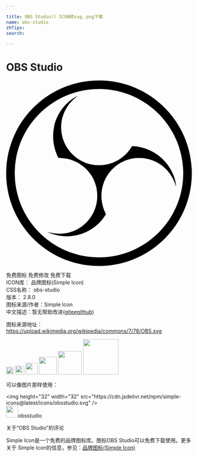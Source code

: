 ```yaml
---

title: OBS Studio() ICON转svg、png下载
name: obs-studio
zhTips: 
search: 

---
```


# OBS Studio  <small style="font-size: 60%;font-weight: 100"></small>

<div id="svg" class="svg-wrap">
<svg role="img" viewBox="0 0 24 24" xmlns="http://www.w3.org/2000/svg"><title>OBS Studio icon</title><path d="M12,24C5.383,24,0,18.617,0,12S5.383,0,12,0s12,5.383,12,12S18.617,24,12,24z M12,1.109 C5.995,1.109,1.11,5.995,1.11,12C1.11,18.005,5.995,22.89,12,22.89S22.89,18.005,22.89,12C22.89,5.995,18.005,1.109,12,1.109z M6.182,5.99c0.352-1.698,1.503-3.229,3.05-3.996c-0.269,0.273-0.595,0.483-0.844,0.78c-1.02,1.1-1.48,2.692-1.199,4.156 c0.355,2.235,2.455,4.06,4.732,4.028c1.765,0.079,3.485-0.937,4.348-2.468c1.848,0.063,3.645,1.017,4.7,2.548 c0.54,0.799,0.962,1.736,0.991,2.711c-0.342-1.295-1.202-2.446-2.375-3.095c-1.135-0.639-2.529-0.802-3.772-0.425 c-1.56,0.448-2.849,1.723-3.293,3.293c-0.377,1.25-0.216,2.628,0.377,3.772c-0.825,1.429-2.315,2.449-3.932,2.756 c-1.244,0.261-2.551,0.059-3.709-0.464c1.036,0.302,2.161,0.355,3.191-0.011c1.381-0.457,2.522-1.567,3.024-2.935 c0.556-1.49,0.345-3.261-0.591-4.54c-0.7-1.007-1.803-1.717-3.002-1.969c-0.38-0.068-0.764-0.098-1.148-0.134 c-0.611-1.231-0.834-2.66-0.528-3.996L6.182,5.99z"/></svg>
</div>
<detail full-name='obs-studio'></detail>

<div class="detail-page">
<p>
<span><span class="badge-success badge">免费图标</span> <span class="badge-success badge">免费修改</span>  <span class="badge-success badge">免费下载</span> </span>
<br/>
<span>
ICON库：
<span class="badge-secondary badge">品牌图标(Simple Icon)</span> 
</span>
<br/>
<span>
CSS名称：
<span class="badge-secondary badge">obs-studio</span> 
</span>

<br/>
<span>
版本：
<span class="badge-secondary badge">2.8.0</span> 
</span>
<br/>
<span>图标来源/作者：<span class="badge-light badge">Simple Icon</span></span> 
<br/>
<span class="zh-detail">中文描述：暂无<span class="help-link"><span>帮助改进</span>(<a href="https://gitee.com/liuwave/icon-helper/edit/master/json/brands/obs-studio.json" target="_blank" rel="noopener noreferrer">gitee</a><a href="https://github.com/liuwave/icon-helper/edit/master/json/brands/obs-studio.json" target="_blank" rel="noopener noreferrer">github</a></span>)</span><br/>
</p>
</div><div class="description description alert alert-light"><p>图标来源地址：<a href="https://upload.wikimedia.org/wikipedia/commons/7/78/OBS.svg" target="_blank" rel="noopener noreferrer">https://upload.wikimedia.org/wikipedia/commons/7/78/OBS.svg</a></p></div>
<div class="alert alert-dark">
<img height="21" width="21" src="https://cdn.jsdelivr.net/npm/simple-icons@latest/icons/obsstudio.svg" />
<img height="24" width="24" src="https://cdn.jsdelivr.net/npm/simple-icons@latest/icons/obsstudio.svg" />
<img height="32" width="32" src="https://cdn.jsdelivr.net/npm/simple-icons@latest/icons/obsstudio.svg" />
<img height="48" width="48" src="https://cdn.jsdelivr.net/npm/simple-icons@latest/icons/obsstudio.svg" />
<img height="64" width="64" src="https://cdn.jsdelivr.net/npm/simple-icons@latest/icons/obsstudio.svg" />
<img height="96" width="96" src="https://cdn.jsdelivr.net/npm/simple-icons@latest/icons/obsstudio.svg" />

</div>
<div>
  <p>可以像图片那样使用：    
  </p>
  <div class="alert alert-primary" style="font-size: 14px">
    &lt;img height="32" width="32" src="https://cdn.jsdelivr.net/npm/simple-icons@latest/icons/obsstudio.svg" /&gt;
    <copy-btn content='<img height="32" width="32" src="https://cdn.jsdelivr.net/npm/simple-icons@latest/icons/obsstudio.svg" />'></copy-btn>
  </div>
  <div class="alert alert-secondary">
    <img height="32" width="32" src="https://cdn.jsdelivr.net/npm/simple-icons@latest/icons/obsstudio.svg" />obsstudio
    <copy-btn content="obsstudio" btn-title="复制图标名称"></copy-btn>
  </div>
</div>

<Vssue title="关于“OBS Studio”的评论" >关于“OBS Studio”的评论</Vssue>


<div><p>Simple Icon是一个免费的品牌图标库。图标OBS Studio可以免费下载使用。更多关于  Simple Icon的信息，参见：<a target="_blank" href="https://iconhelper.cn/brands.html">品牌图标(Simple Icon)</a>
</p></div>
